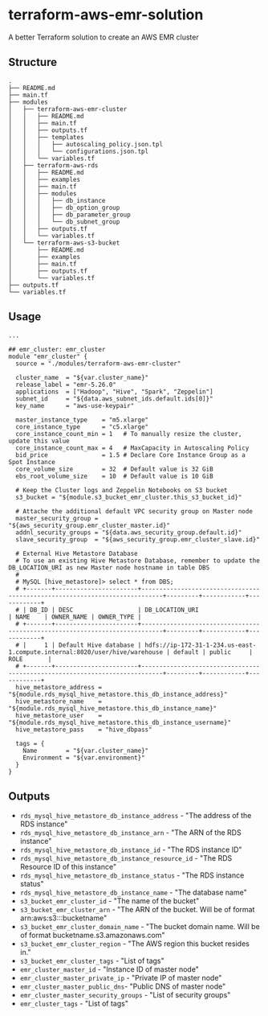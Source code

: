 # terraform-aws-emr-solution

A better Terraform solution to create an AWS EMR cluster

## Structure

```
.
├── README.md
├── main.tf
├── modules
│   ├── terraform-aws-emr-cluster
│   │   ├── README.md
│   │   ├── main.tf
│   │   ├── outputs.tf
│   │   ├── templates
│   │   │   ├── autoscaling_policy.json.tpl
│   │   │   └── configurations.json.tpl
│   │   └── variables.tf
│   ├── terraform-aws-rds
│   │   ├── README.md
│   │   ├── examples
│   │   ├── main.tf
│   │   ├── modules
│   │   │   ├── db_instance
│   │   │   ├── db_option_group
│   │   │   ├── db_parameter_group
│   │   │   └── db_subnet_group
│   │   ├── outputs.tf
│   │   └── variables.tf
│   └── terraform-aws-s3-bucket
│       ├── README.md
│       ├── examples
│       ├── main.tf
│       ├── outputs.tf
│       └── variables.tf
├── outputs.tf
└── variables.tf
```

## Usage

```hcl
...

## emr_cluster: emr_cluster
module "emr_cluster" {
  source = "./modules/terraform-aws-emr-cluster"

  cluster_name  = "${var.cluster_name}"
  release_label = "emr-5.26.0"
  applications  = ["Hadoop", "Hive", "Spark", "Zeppelin"]
  subnet_id     = "${data.aws_subnet_ids.default.ids[0]}"
  key_name      = "aws-use-keypair"

  master_instance_type    = "m5.xlarge"
  core_instance_type      = "c5.xlarge"
  core_instance_count_min = 1   # To manually resize the cluster, update this value
  core_instance_count_max = 4   # MaxCapacity in Autoscaling Policy
  bid_price               = 1.5 # Declare Core Instance Group as a Spot Instance
  core_volume_size        = 32  # Default value is 32 GiB
  ebs_root_volume_size    = 10  # Default value is 10 GiB

  # Keep the Cluster logs and Zeppelin Notebooks on S3 bucket
  s3_bucket = "${module.s3_bucket_emr_cluster.this_s3_bucket_id}"

  # Attache the additional default VPC security group on Master node
  master_security_group = "${aws_security_group.emr_cluster_master.id}"
  addnl_security_groups = "${data.aws_security_group.default.id}"
  slave_security_group  = "${aws_security_group.emr_cluster_slave.id}"

  # External Hive Metastore Database
  # To use an existing Hive Metastore Database, remember to update the DB_LOCATION_URI as new Master node hostname in table DBS
  #
  # MySQL [hive_metastore]> select * from DBS;
  # +-------+-----------------------+----------------------------------------------------------------------------+---------+------------+------------+
  # | DB_ID | DESC                  | DB_LOCATION_URI                                                            | NAME    | OWNER_NAME | OWNER_TYPE |
  # +-------+-----------------------+----------------------------------------------------------------------------+---------+------------+------------+
  # |     1 | Default Hive database | hdfs://ip-172-31-1-234.us-east-1.compute.internal:8020/user/hive/warehouse | default | public     | ROLE       |
  # +-------+-----------------------+----------------------------------------------------------------------------+---------+------------+------------+
  hive_metastore_address = "${module.rds_mysql_hive_metastore.this_db_instance_address}"
  hive_metastore_name    = "${module.rds_mysql_hive_metastore.this_db_instance_name}"
  hive_metastore_user    = "${module.rds_mysql_hive_metastore.this_db_instance_username}"
  hive_metastore_pass    = "hive_dbpass"

  tags = {
    Name        = "${var.cluster_name}"
    Environment = "${var.environment}"
  }
}
```

## Outputs

- `rds_mysql_hive_metastore_db_instance_address` - "The address of the RDS instance"
- `rds_mysql_hive_metastore_db_instance_arn` - "The ARN of the RDS instance"
- `rds_mysql_hive_metastore_db_instance_id` - "The RDS instance ID"
- `rds_mysql_hive_metastore_db_instance_resource_id` - "The RDS Resource ID of this instance"
- `rds_mysql_hive_metastore_db_instance_status` - "The RDS instance status"
- `rds_mysql_hive_metastore_db_instance_name` - "The database name"
- `s3_bucket_emr_cluster_id` - "The name of the bucket"
- `s3_bucket_emr_cluster_arn` - "The ARN of the bucket. Will be of format arn:aws:s3:::bucketname"
- `s3_bucket_emr_cluster_domain_name` - "The bucket domain name. Will be of format bucketname.s3.amazonaws.com"
- `s3_bucket_emr_cluster_region` - "The AWS region this bucket resides in."
- `s3_bucket_emr_cluster_tags` - "List of tags"
- `emr_cluster_master_id` - "Instance ID of master node"
- `emr_cluster_master_private_ip` - "Private IP of master node"
- `emr_cluster_master_public_dns`- "Public DNS of master node"
- `emr_cluster_master_security_groups` - "List of security groups"
- `emr_cluster_tags` - "List of tags"
